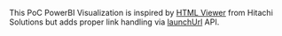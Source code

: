 This PoC PowerBI Visualization is inspired by [HTML Viewer](https://appsource.microsoft.com/en-us/product/power-bi-visuals/WA104381214) from Hitachi Solutions but adds proper link handling via [launchUrl](https://github.com/microsoft/PowerBI-visuals/blob/master/Tutorial/LaunchURL.md) API.

